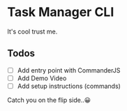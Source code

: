 # Task Manager CLI

It's cool trust me.

## Todos

- [ ] Add entry point with CommanderJS
- [ ] Add Demo Video
- [ ] Add setup instructions (commands)

Catch you on the flip side..😀
